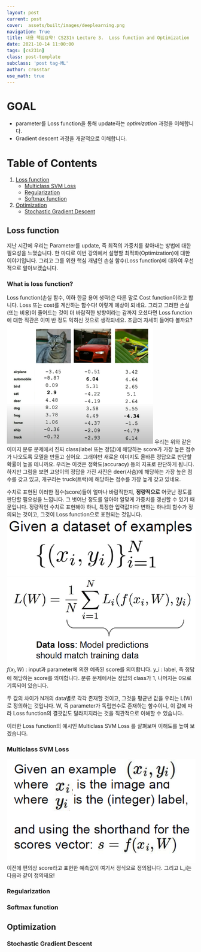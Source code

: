 ```yaml
---
layout: post
current: post
cover:  assets/built/images/deeplearning.png
navigation: True
title: 내용 핵심요약! CS231n Lecture 3.  Loss function and Optimization
date: 2021-10-14 11:00:00
tags: [cs231n]
class: post-template
subclass: 'post tag-ML'
author: crosstar
use_math: true
---
```


# GOAL
- parameter를 Loss function을 통해 update하는 *optimization* 과정을 이해합니다.
- Gradient descent 과정을 개괄적으로 이해합니다.

# Table of Contents
1. [Loss function](#loss-function)
   - [Multiclass SVM Loss](#multiclass-svm-loss)
   - [Regularization](#regularization)
   - [Softmax function](#Softmax-function)
2. [Optimization](#optimization)
   - [Stochastic Gradient Descent](#stochastic-gradient-descent)




## Loss function
   지난 시간에 우리는 Parameter를 update, 즉 최적의 가중치를 찾아내는 방법에 대한 필요성을 느꼈습니다.
한 마디로 이번 강의에서 설명할 최적화(Optimization)에 대한 이야기입니다. 그리고 그를 위한 핵심 개념인 손실 함수(Loss function)에 대하여 우선적으로 알아보겠습니다.

### What is loss function?
 Loss function(손실 함수, 이하 한글 용어 생략)은 다른 말로 Cost function이라고 합니다.
Loss 또는 cost를 계산하는 함수다! 이렇게 예상이 되네요.
그리고 그러한 손실(또는 비용)이 줄어드는 것이 더 바람직한 방향이라는 감까지 오셨다면
Loss function에 대한 직관은 이미 반 정도 익히신 것으로 생각되네요. 조금더 자세히 들어다 볼까요?
![img.png](img.png)
우리는 위와 같은 이미지 분류 문제에서 진짜 class(label 또는 정답)에 해당하는 score가 가장 높은 점수가 나오도록 모델을 만들고 싶어요.
그래야만 새로운 이미지도 올바른 정답으로 판단할 확률이 높을 테니까요. 우리는 이것은 정확도(accuracy) 등의 지표로 판단하게 됩니다.
하지만 그림을 보면 고양이의 정답을 가진 사진은 deer(사슴)에 해당하는 가장 높은 점수를 갖고 있고, 개구리는 truck(트럭)에 해당하는 점수를 가장 높게 갖고 있네요.

수치로 표현된 이러한 점수(score)들이 얼마나 바람직한지, **정량적으로** 어긋난 정도를 판단할 필요성을 느낍니다.
그 벗어난 정도를 알아야 알맞게 가중치를 갱신할 수 있기 때문입니다.
정량적인 수치로 표현해야 하니, 특정한 입력값마다 변하는 하나의 함수가 정의되는 것이고,
그것이 Loss function으로 표현되는 것입니다.
![img_3.png](img_3.png)
![img_1.png](img_1.png)
$f(x_i, W)$ : input과 parameter에 의한 예측된 score를 의미합니다.
y_i : label, 즉 정답에 해당하는 score를 의미합니다. 분류 문제에서는 정답의 class가 1, 나머지는 0으로 기록되어 있습니다.

두 값의 차이가 N개의 data별로 각각 존재할 것이고, 그것을 평균낸 값을 우리는 L(W)로 정의하는 것입니다. 
W, 즉 parameter가 독립변수로 존재하는 함수이니, 이 값에 따라 Loss function의 결괏값도 달라지지라는 것을 직관적으로 이해할 수 있습니다.

이러한 Loss function의 예시인 Multiclass SVM Loss 를 살펴보며 이해도를 높여 보겠습니다.


### Multiclass SVM Loss
![img_2.png](img_2.png)
 이전에 편의상 score라고 표현한 예측값이 여기서 정식으로 정의됩니다.
그리고 L_i는 다음과 같이 정의돼요!
### Regularization

### Softmax function

## Optimization
### Stochastic Gradient Descent


